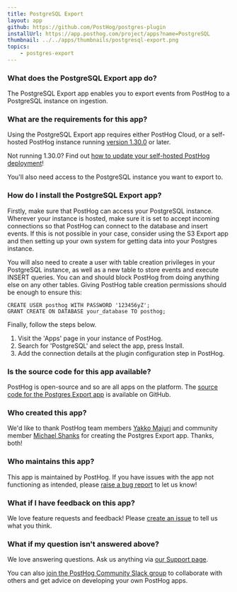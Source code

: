 ```yaml
---
title: PostgreSQL Export
layout: app
github: https://github.com/PostHog/postgres-plugin
installUrl: https://app.posthog.com/project/apps?name=PostgreSQL
thumbnail: ../../apps/thumbnails/postgresql-export.png
topics:
    - postgres-export
---
```


### What does the PostgreSQL Export app do?

The PostgreSQL Export app enables you to export events from PostHog to a PostgreSQL instance on ingestion.

### What are the requirements for this app?

Using the PostgreSQL Export app requires either PostHog Cloud, or a self-hosted PostHog instance running [version 1.30.0](https://posthog.com/blog/the-posthog-array-1-30-0) or later.

Not running 1.30.0? Find out [how to update your self-hosted PostHog deployment](https://posthog.com/docs/runbook/upgrading-posthog)!

You'll also need access to the PostgreSQL instance you want to export to.

### How do I install the PostgreSQL Export app?

Firstly, make sure that PostHog can access your PostgreSQL instance. Wherever your instance is hosted, make sure it is set to accept incoming connections so that PostHog can connect to the database and insert events. If this is not possible in your case, consider using the S3 Export app and then setting up your own system for getting data into your Postgres instance.

You will also need to create a user with table creation privileges in your PostgreSQL instance, as well as a new table to store events and execute INSERT queries. You can and should block PostHog from doing anything else on any other tables. Giving PostHog table creation permissions should be enough to ensure this:

```
CREATE USER posthog WITH PASSWORD '123456yZ';
GRANT CREATE ON DATABASE your_database TO posthog;
```

Finally, follow the steps below.

1. Visit the 'Apps' page in your instance of PostHog.
2. Search for 'PostgreSQL' and select the app, press Install.
3. Add the connection details at the plugin configuration step in PostHog.

### Is the source code for this app available?

PostHog is open-source and so are all apps on the platform. The [source code for the Postgres Export app](https://github.com/PostHog/postgres-plugin) is available on GitHub.

### Who created this app?

We'd like to thank PostHog team members [Yakko Majuri](https://github.com/yakkomajuri) and community member [Michael Shanks](https://github.com/mjashanks) for creating the Postgres Export app. Thanks, both!

### Who maintains this app?

This app is maintained by PostHog. If you have issues with the app not functioning as intended, please [raise a bug report](https://github.com/PostHog/posthog/issues/new?assignees=&labels=bug&template=bug_report.md) to let us know!

### What if I have feedback on this app?

We love feature requests and feedback! Please [create an issue](https://github.com/PostHog/posthog/issues/new?assignees=&labels=enhancement%2C+feature&template=feature_request.md) to tell us what you think.

### What if my question isn't answered above?

We love answering questions. Ask us anything via [our Support page](/questions).

You can also [join the PostHog Community Slack group](/slack) to collaborate with others and get advice on developing your own PostHog apps.
